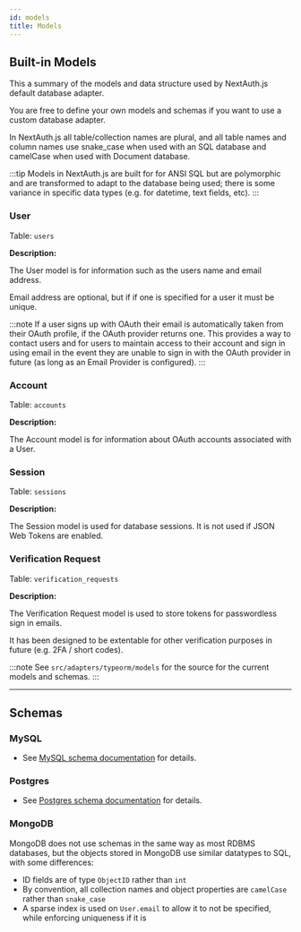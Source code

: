 ```yaml
---
id: models
title: Models
---
```


## Built-in Models

This a summary of the models and data structure used by NextAuth.js default database adapter.

You are free to define your own models and schemas if you want to use a custom database adapter.

In NextAuth.js all table/collection names are plural, and all table names and column names use snake_case when used with an SQL database and camelCase when used with Document database.

:::tip
Models in NextAuth.js are built for for ANSI SQL but are polymorphic and are transformed to adapt to the database being used; there is some variance in specific data types (e.g. for datetime, text fields, etc).
:::

### User

Table: `users`

**Description:**

The User model is for information such as the users name and email address.

Email address are optional, but if if one is specified for a user it must be unique.

:::note
If a user signs up with OAuth their email is automatically taken from their OAuth profile, if the OAuth provider returns one. This provides a way to contact users and for users to maintain access to their account and sign in using email in the event they are unable to sign in with the OAuth provider in future (as long as an Email Provider is configured).
:::

### Account 

Table: `accounts`

**Description:**

The Account model is for information about OAuth accounts associated with a User.

### Session

Table: `sessions`

**Description:**

The Session model is used for database sessions. It is not used if JSON Web Tokens are enabled.

### Verification Request

Table: `verification_requests`

**Description:**

The Verification Request model is used to store tokens for passwordless sign in emails.

It has been designed to be extentable for other verification purposes in future (e.g. 2FA / short codes).

:::note
See `src/adapters/typeorm/models` for the source for the current models and schemas.
:::

---

## Schemas

### MySQL

* See [MySQL schema documentation](/schemas/mysql) for details.

### Postgres

* See [Postgres schema documentation](/schemas/postgres) for details.

### MongoDB

MongoDB does not use schemas in the same way as most RDBMS databases, but the objects stored in MongoDB use similar datatypes to SQL, with some differences:

* ID fields are of type `ObjectID` rather than `int`
* By convention, all collection names and object properties are `camelCase` rather than `snake_case`
* A sparse index is used on `User.email` to allow it to not be specified, while enforcing uniqueness if it is